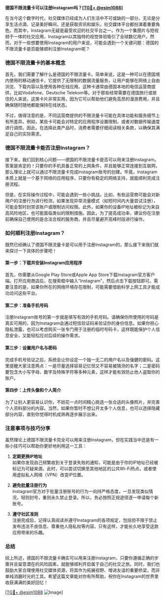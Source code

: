 **德国不限流量卡可以注册Instagram吗？[[TG💪+ @esim1088](https://t.me/s/esim1088)]**

在当今这个数字时代，社交媒体已经成为人们生活中不可或缺的一部分。无论是分享生活点滴、记录美好瞬间，还是获取资讯和娱乐，社交媒体平台都扮演着重要角色。而其中，Instagram无疑是最受欢迎的社交平台之一。作为一个集图片与短视频于一体的社交应用，Instagram以其独特的视觉体验吸引了全球数亿用户。然而，对于一些想要使用Instagram的用户来说，可能会遇到一个关键问题：德国的不限流量卡是否能够顺利注册Instagram呢？

### **德国不限流量卡的基本概念**

首先，我们需要了解什么是德国的不限流量卡。简单来说，这是一种可以在德国境内使用的移动通信卡，它提供了无限制的数据流量服务，让用户能够在网络上自由浏览、下载内容以及使用各种在线应用。这种卡通常由德国本地的电信运营商提供，比如Vodafone、Deutsche Telekom等。对于那些经常需要在德国旅行或居住的人来说，这类卡片非常实用，因为它可以帮助他们避免高昂的漫游费用，并且确保随时随地都能保持在线状态。

不过，值得注意的是，不同运营商提供的不限流量卡可能在具体功能和服务细节上有所差异。例如，某些卡可能会对特定的应用程序设置限制，或者对数据传输速度进行调控。因此，在选择此类产品时，消费者需要仔细阅读相关条款，以确保其满足自己的实际需求。

### **德国不限流量卡能否注册Instagram？**

接下来，我们回到核心问题——德国的不限流量卡是否可以用来注册Instagram。答案是肯定的！只要你的手机具备正常的上网条件，并且能够正常连接到互联网，那么理论上就可以通过不限流量卡完成Instagram账号的创建。毕竟，Instagram本质上就是一个基于网络的应用程序，只要你有稳定的网络支持，就能顺利完成注册流程。

但是，在实际操作过程中，可能会遇到一些小挑战。比如，有些运营商可能会对新用户的注册行为进行检测，如果发现异常流量模式（如短时间内大量尝试注册），可能会暂时封禁该账户或限制访问权限。此外，如果你的设备IP地址被标记为来自高风险地区，也可能面临类似的限制措施。因此，为了提高成功率，建议你在注册前确保自己使用的是合法合规的服务商，并且尽量避开高峰时段进行操作。

### **如何顺利注册Instagram？**

既然已经确认了德国不限流量卡是可以用于注册Instagram的，那么接下来我们就来探讨一下具体的步骤吧！

#### **第一步：下载并安装Instagram应用程序**
首先，你需要从Google Play Store或Apple App Store下载Instagram官方客户端。打开应用商店后，在搜索框中输入“Instagram”，然后点击下载按钮即可。需要注意的是，如果你所在的网络环境存在限制，可能需要借助科学上网工具才能成功访问这些平台。

#### **第二步：准备手机号码**
注册Instagram账号的第一步就是填写有效的手机号码。请确保你所使用的号码是真实可用的，因为Instagram会通过短信验证码来验证你的身份信息。如果你担心隐私泄露，也可以考虑购买一张专门用于注册的临时号码卡，这样既能保护个人信息安全，又能轻松应对后续的操作需求。

#### **第三步：设置用户名与密码**
完成手机号验证之后，系统会让你设定一个独一无二的用户名以及强健的密码。这里提醒大家注意两点：一是尽量选择容易记忆但又不容易被猜测的名字；二是密码要包含大小写字母、数字及特殊字符等多种元素，这样才能有效防止他人盗取你的账户。

#### **第四步：上传头像和个人简介**
为了让别人更容易认识你，不妨花一点时间精心挑选一张合适的头像照片，并完善个人资料部分的内容。当然，如果你暂时不想公开太多个人信息，也可以选择隐藏部分内容，直到你觉得时机成熟再逐步展示出来。

### **注意事项与技巧分享**

虽然理论上德国不限流量卡完全可以用来注册Instagram，但在实践当中还是有一些小技巧可以帮助你更好地利用这一工具：

1. **定期更换IP地址**  
   如果你发现自己频繁收到关于登录失败的通知，可能是由于你的IP地址已经被标记为可疑来源。此时，可以尝试切换至其他地区的公共Wi-Fi热点，或者使用虚拟私人网络（VPN）改变IP位置。

2. **避免批量注册行为**  
   Instagram官方对于批量注册账号的行为一向持严格态度，一旦发现类似情况，轻则封号，重则永久禁止登录。所以，务必按照正规途径逐一申请每个新账号。

3. **遵守社区准则**  
   注册完成后，记得认真阅读并遵守Instagram的各项规定，包括但不限于禁止发布违法不良信息、尊重他人隐私权等内容。只有这样，才能长久地享受这款应用带来的乐趣。

### **总结**

综上所述，德国的不限流量卡确实可以用来注册Instagram，只要你遵循正确的步骤并且留意潜在的风险因素，就能够顺利开启属于自己的社交之旅。同时，我们也鼓励大家合理使用社交媒体资源，将其作为拓展视野、增进友谊的重要桥梁，而非单纯消磨时光的工具。希望这篇文章能对你有所帮助，祝你在Instagram的世界里收获满满的美好回忆！

[[TG💪+ @esim1088](https://t.me/s/esim1088) ![Image](https://i.postimg.cc/4NQfJmqS/Snipaste-2025-05-13-00-14-12.png)]
